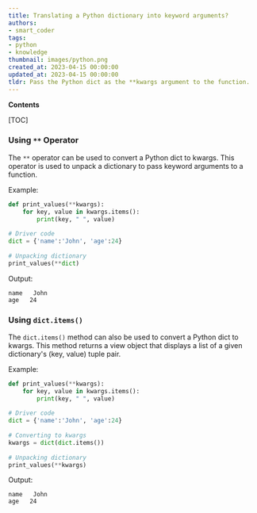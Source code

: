 ```yaml
---
title: Translating a Python dictionary into keyword arguments?
authors:
- smart_coder
tags:
- python
- knowledge
thumbnail: images/python.png
created_at: 2023-04-15 00:00:00
updated_at: 2023-04-15 00:00:00
tldr: Pass the Python dict as the **kwargs argument to the function.
---
```


**Contents**

[TOC]

### Using `**` Operator
The `**` operator can be used to convert a Python dict to kwargs. This operator is used to unpack a dictionary to pass keyword arguments to a function. 

Example:
```python
def print_values(**kwargs): 
    for key, value in kwargs.items(): 
        print(key, " ", value) 
  
# Driver code 
dict = {'name':'John', 'age':24} 
  
# Unpacking dictionary 
print_values(**dict) 
```
Output:
```
name   John
age   24
```

### Using `dict.items()`
The `dict.items()` method can also be used to convert a Python dict to kwargs. This method returns a view object that displays a list of a given dictionary's (key, value) tuple pair. 

Example:
```python
def print_values(**kwargs): 
    for key, value in kwargs.items(): 
        print(key, " ", value) 
  
# Driver code 
dict = {'name':'John', 'age':24} 
  
# Converting to kwargs 
kwargs = dict(dict.items()) 
  
# Unpacking dictionary 
print_values(**kwargs) 
```
Output:
```
name   John
age   24
```
